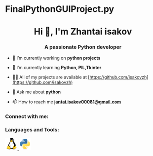 # FinalPythonGUIProject.py
<h1 align="center">Hi 👋, I'm Zhantai isakov</h1>
<h3 align="center">A passionate Python developer</h3>

- 🔭 I’m currently working on **python projects**

- 🌱 I’m currently learning **Python, PIL,Tkinter**

- 👨‍💻 All of my projects are available at [https://github.com/isakovzh](https://github.com/isakovzh)

- 💬 Ask me about **python**

- 📫 How to reach me **jantai.isakov00081@gmail.com**

<h3 align="left">Connect with me:</h3>
<p align="left">
</p>

<h3 align="left">Languages and Tools:</h3>
<p align="left"> <a href="https://www.linux.org/" target="_blank" rel="noreferrer"> <img src="https://raw.githubusercontent.com/devicons/devicon/master/icons/linux/linux-original.svg" alt="linux" width="40" height="40"/> </a> <a href="https://www.python.org" target="_blank" rel="noreferrer"> <img src="https://raw.githubusercontent.com/devicons/devicon/master/icons/python/python-original.svg" alt="python" width="40" height="40"/> </a> </p>

